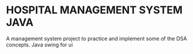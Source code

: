 # HOSPITAL MANAGEMENT SYSTEM JAVA
A management system project to practice and implement some of the DSA concepts. Java swing for ui
